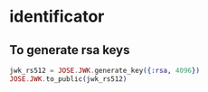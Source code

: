 identificator
=============

To generate rsa keys
--------------------

```elixir
jwk_rs512 = JOSE.JWK.generate_key({:rsa, 4096})
JOSE.JWK.to_public(jwk_rs512)
```
